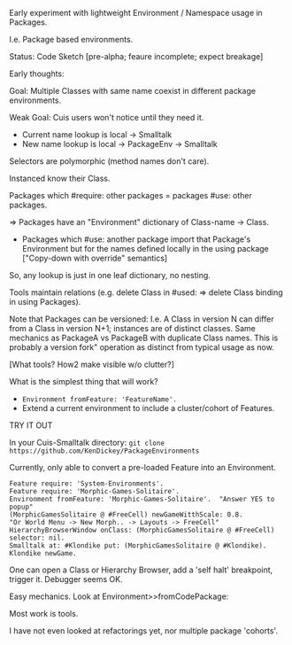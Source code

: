 Early experiment with lightweight Environment / Namespace usage in Packages.

I.e. Package based environments.

Status: Code Sketch [pre-alpha; feaure incomplete; expect breakage]


Early thoughts:

Goal: Multiple Classes with same name coexist in different package environments.

Weak Goal: Cuis users won't notice until they need it.

- Current name lookup is local -> Smalltalk
- New name lookup is local -> PackageEnv -> Smalltalk

Selectors are polymorphic (method names don't care).

Instanced know their Class.

Packages which #require: other packages = packages #use: other packages.

=> Packages have an "Environment" dictionary of Class-name -> Class.

- Packages which #use: another package import that Package's Environment
but for the names defined locally in the using package 
  ["Copy-down with override" semantics]

So, any lookup is just in one leaf dictionary, no nesting.

Tools maintain relations (e.g. delete Class in #used: => delete Class binding in using Packages).

Note that Packages can be versioned: I.e. A Class in version N can differ from a Class in version N+1; instances are of distinct classes.  Same mechanics as PackageA vs PackageB with duplicate Class names.  This is probably a version fork" operation as distinct from typical usage as now.


[What tools?  How2 make visible w/o clutter?]

What is the simplest thing that will work?

- ```Environment fromFeature: 'FeatureName'.```
- Extend a current environment to include a cluster/cohort of Features.

TRY IT OUT

In your Cuis-Smalltalk directory:
```git clone https://github.com/KenDickey/PackageEnvironments```

Currently, only able to convert a pre-loaded Feature into an Environment.

````smalltalk
Feature require: 'System-Environments'.
Feature require: 'Morphic-Games-Solitaire'.
Environment fromFeature: 'Morphic-Games-Solitaire'.  "Answer YES to popup"
(MorphicGamesSolitaire @ #FreeCell) newGameWitthScale: 0.8.
"Or World Menu -> New Morph.. -> Layouts -> FreeCell"
HierarchyBrowserWindow onClass: (MorphicGamesSolitaire @ #FreeCell) selector: nil.
Smalltalk at: #Klondike put: (MorphicGamesSolitaire @ #Klondike).
Klondike newGame.
````

One can open a Class or Hierarchy Browser, add a 'self halt' breakpoint, trigger it.  Debugger seems OK.

Easy mechanics.  Look at Environment>>fromCodePackage:

Most work is tools.

I have not even looked at refactorings yet, nor multiple package 'cohorts'.

